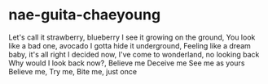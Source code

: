 # nae-guita-chaeyoung
Let's call it strawberry, blueberry I see it growing on the ground, You look like a bad one, avocado I gotta hide it underground, Feeling like a dream baby, it's all right I decided now, I've come to wonderland, no looking back Why would I look back now?, Believe me Deceive me See me as yours Believe me, Try me, Bite me, just once
